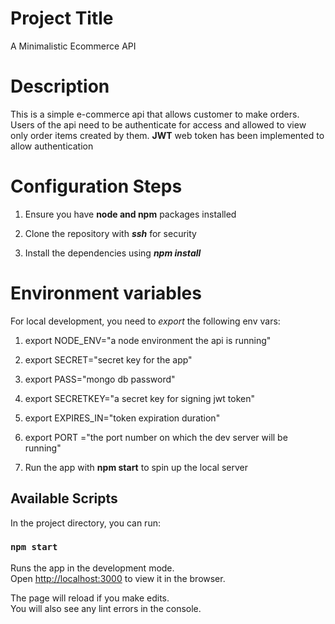 
# Project Title
A Minimalistic Ecommerce API
# Description

This is a simple e-commerce api that allows customer to make orders.
Users of the api need to be authenticate for access and allowed to view
only order items created by them.
**JWT** web token has been implemented to allow authentication

# Configuration Steps

1. Ensure you have **node and npm** packages installed

2. Clone the repository with **_ssh_** for security

3. Install the dependencies using **_npm install_**

# Environment variables

For local development, you need to _export_ the following env vars:

1. export NODE_ENV="a node environment the api is running"
2. export SECRET="secret key for the app"
3. export PASS="mongo db password"
4. export SECRETKEY="a secret key for signing jwt token"
5. export EXPIRES_IN="token expiration duration"
6. export PORT ="the port number on which the dev server will be running"

7. Run the app with **npm start** to spin up the local server

## Available Scripts

In the project directory, you can run:

### `npm start`

Runs the app in the development mode.\
Open [http://localhost:3000](http://localhost:3000) to view it in the browser.

The page will reload if you make edits.\
You will also see any lint errors in the console.
